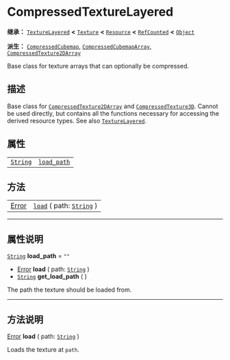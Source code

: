 <!-- ⚠ 请勿编辑本文件 ⚠ -->
<!-- 本文档使用脚本从 WeDot 引擎源码仓库生成。 -->
<!-- 生成脚本：https://github.com/WeDot-Engine/WeDot/tree/4.3/doc/tools/make_md.py； -->
<!-- 原文件：https://github.com/WeDot-Engine/WeDot/tree/4.3/doc/classes/CompressedTextureLayered.xml。 -->

<div id="_class_compressedtexturelayered"></div>

# CompressedTextureLayered

**继承：** [`TextureLayered`](class_texturelayered.md) **<** [`Texture`](class_texture.md) **<** [`Resource`](class_resource.md) **<** [`RefCounted`](class_refcounted.md) **<** [`Object`](class_object.md)

**派生：** [`CompressedCubemap`](class_compressedcubemap.md), [`CompressedCubemapArray`](class_compressedcubemaparray.md), [`CompressedTexture2DArray`](class_compressedtexture2darray.md)

Base class for texture arrays that can optionally be compressed.

## 描述

Base class for [`CompressedTexture2DArray`](class_compressedtexture2darray.md) and [`CompressedTexture3D`](class_compressedtexture3d.md). Cannot be used directly, but contains all the functions necessary for accessing the derived resource types. See also [`TextureLayered`](class_texturelayered.md).

## 属性

|||
|:-:|:--|
| [`String`](class_string.md) | [`load_path`](#class_compressedtexturelayered_property_load_path) | ``""`` |

## 方法

|||
|:-:|:--|
| [Error](#enum_@globalscope_error) | [`load`](#class_compressedtexturelayered_method_load) ( path: [`String`](class_string.md) ) |

<!-- rst-class:: classref-section-separator -->

---

## 属性说明

<div id="_class_compressedtexturelayered_property_load_path"></div>

[`String`](class_string.md) **load_path** = ``""`` <div id="class_compressedtexturelayered_property_load_path"></div>

- [Error](#enum_@globalscope_error) **load** ( path: [`String`](class_string.md) )
- [`String`](class_string.md) **get_load_path** ( )

The path the texture should be loaded from.

<!-- rst-class:: classref-section-separator -->

---

## 方法说明

<div id="_class_compressedtexturelayered_method_load"></div>

[Error](#enum_@globalscope_error) **load** ( path: [`String`](class_string.md) )<div id="class_compressedtexturelayered_method_load"></div>

Loads the texture at `path`.

[^virtual]: 本方法通常需要用户覆盖才能生效。
[^const]: 本方法无副作用，不会修改该实例的任何成员变量。
[^vararg]: 本方法除了能接受在此处描述的参数外，还能够继续接受任意数量的参数。
[^constructor]: 本方法用于构造某个类型。
[^static]: 调用本方法无需实例，可直接使用类名进行调用。
[^operator]: 本方法描述的是使用本类型作为左操作数的有效运算符。
[^bitfield]: 这个值是由下列位标志构成位掩码的整数。
[^void]: 无返回值。
